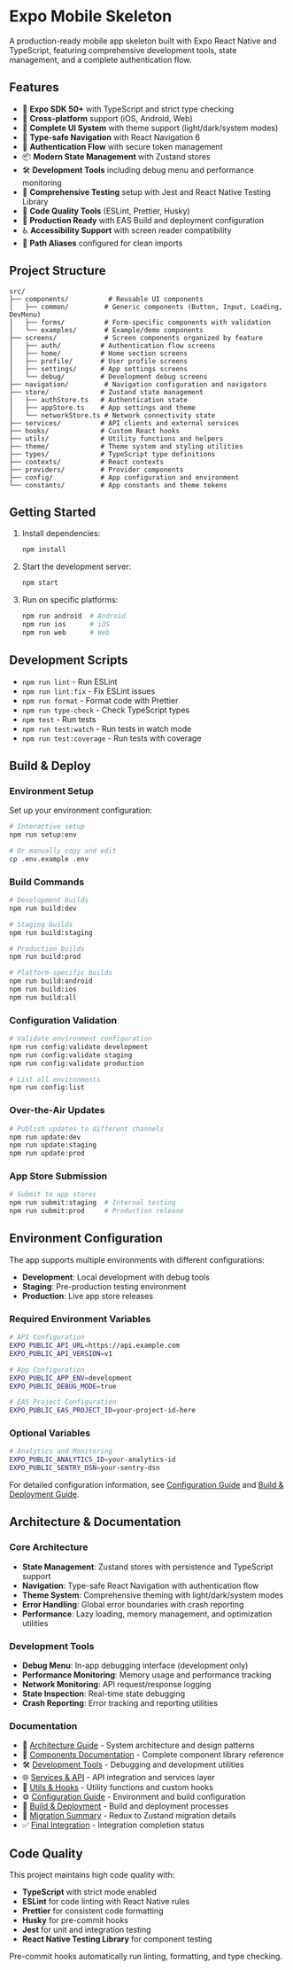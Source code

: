 # Expo Mobile Skeleton

A production-ready mobile app skeleton built with Expo React Native and TypeScript, featuring comprehensive development tools, state management, and a complete authentication flow.

## Features

- 🚀 **Expo SDK 50+** with TypeScript and strict type checking
- 📱 **Cross-platform** support (iOS, Android, Web)
- 🎨 **Complete UI System** with theme support (light/dark/system modes)
- 🧭 **Type-safe Navigation** with React Navigation 6
- 🔐 **Authentication Flow** with secure token management
- 📦 **Modern State Management** with Zustand stores
- 🛠️ **Development Tools** including debug menu and performance monitoring
- 🧪 **Comprehensive Testing** setup with Jest and React Native Testing Library
- 🔧 **Code Quality Tools** (ESLint, Prettier, Husky)
- 🚀 **Production Ready** with EAS Build and deployment configuration
- ♿ **Accessibility Support** with screen reader compatibility
- 🎯 **Path Aliases** configured for clean imports

## Project Structure

```
src/
├── components/          # Reusable UI components
│   ├── common/         # Generic components (Button, Input, Loading, DevMenu)
│   ├── forms/          # Form-specific components with validation
│   └── examples/       # Example/demo components
├── screens/            # Screen components organized by feature
│   ├── auth/          # Authentication flow screens
│   ├── home/          # Home section screens
│   ├── profile/       # User profile screens
│   ├── settings/      # App settings screens
│   └── debug/         # Development debug screens
├── navigation/         # Navigation configuration and navigators
├── store/             # Zustand state management
│   ├── authStore.ts   # Authentication state
│   ├── appStore.ts    # App settings and theme
│   └── networkStore.ts # Network connectivity state
├── services/          # API clients and external services
├── hooks/             # Custom React hooks
├── utils/             # Utility functions and helpers
├── theme/             # Theme system and styling utilities
├── types/             # TypeScript type definitions
├── contexts/          # React contexts
├── providers/         # Provider components
├── config/            # App configuration and environment
└── constants/         # App constants and theme tokens
```

## Getting Started

1. Install dependencies:

   ```bash
   npm install
   ```

2. Start the development server:

   ```bash
   npm start
   ```

3. Run on specific platforms:
   ```bash
   npm run android  # Android
   npm run ios      # iOS
   npm run web      # Web
   ```

## Development Scripts

- `npm run lint` - Run ESLint
- `npm run lint:fix` - Fix ESLint issues
- `npm run format` - Format code with Prettier
- `npm run type-check` - Check TypeScript types
- `npm test` - Run tests
- `npm run test:watch` - Run tests in watch mode
- `npm run test:coverage` - Run tests with coverage

## Build & Deploy

### Environment Setup

Set up your environment configuration:

```bash
# Interactive setup
npm run setup:env

# Or manually copy and edit
cp .env.example .env
```

### Build Commands

```bash
# Development builds
npm run build:dev

# Staging builds
npm run build:staging

# Production builds
npm run build:prod

# Platform-specific builds
npm run build:android
npm run build:ios
npm run build:all
```

### Configuration Validation

```bash
# Validate environment configuration
npm run config:validate development
npm run config:validate staging
npm run config:validate production

# List all environments
npm run config:list
```

### Over-the-Air Updates

```bash
# Publish updates to different channels
npm run update:dev
npm run update:staging
npm run update:prod
```

### App Store Submission

```bash
# Submit to app stores
npm run submit:staging  # Internal testing
npm run submit:prod     # Production release
```

## Environment Configuration

The app supports multiple environments with different configurations:

- **Development**: Local development with debug tools
- **Staging**: Pre-production testing environment
- **Production**: Live app store releases

### Required Environment Variables

```bash
# API Configuration
EXPO_PUBLIC_API_URL=https://api.example.com
EXPO_PUBLIC_API_VERSION=v1

# App Configuration
EXPO_PUBLIC_APP_ENV=development
EXPO_PUBLIC_DEBUG_MODE=true

# EAS Project Configuration
EXPO_PUBLIC_EAS_PROJECT_ID=your-project-id-here
```

### Optional Variables

```bash
# Analytics and Monitoring
EXPO_PUBLIC_ANALYTICS_ID=your-analytics-id
EXPO_PUBLIC_SENTRY_DSN=your-sentry-dsn
```

For detailed configuration information, see [Configuration Guide](docs/CONFIGURATION.md) and [Build & Deployment Guide](docs/BUILD_AND_DEPLOYMENT.md).

## Architecture & Documentation

### Core Architecture

- **State Management**: Zustand stores with persistence and TypeScript support
- **Navigation**: Type-safe React Navigation with authentication flow
- **Theme System**: Comprehensive theming with light/dark/system modes
- **Error Handling**: Global error boundaries with crash reporting
- **Performance**: Lazy loading, memory management, and optimization utilities

### Development Tools

- **Debug Menu**: In-app debugging interface (development only)
- **Performance Monitoring**: Memory usage and performance tracking
- **Network Monitoring**: API request/response logging
- **State Inspection**: Real-time state debugging
- **Crash Reporting**: Error tracking and reporting utilities

### Documentation

- 📖 [Architecture Guide](docs/ARCHITECTURE.md) - System architecture and design patterns
- 🧩 [Components Documentation](docs/COMPONENTS.md) - Complete component library reference
- 🛠️ [Development Tools](docs/DEVELOPMENT_TOOLS.md) - Debugging and development utilities
- 🌐 [Services & API](docs/SERVICES_API.md) - API integration and services layer
- 🔧 [Utils & Hooks](docs/UTILS_HOOKS.md) - Utility functions and custom hooks
- ⚙️ [Configuration Guide](docs/CONFIGURATION.md) - Environment and build configuration
- 🚀 [Build & Deployment](docs/BUILD_AND_DEPLOYMENT.md) - Build and deployment processes
- 🔄 [Migration Summary](docs/MIGRATION_SUMMARY.md) - Redux to Zustand migration details
- ✅ [Final Integration](docs/FINAL_INTEGRATION.md) - Integration completion status

## Code Quality

This project maintains high code quality with:

- **TypeScript** with strict mode enabled
- **ESLint** for code linting with React Native rules
- **Prettier** for consistent code formatting
- **Husky** for pre-commit hooks
- **Jest** for unit and integration testing
- **React Native Testing Library** for component testing

Pre-commit hooks automatically run linting, formatting, and type checking.

